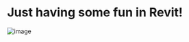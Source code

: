 # Just having some fun in Revit!

![image](https://user-images.githubusercontent.com/8847598/38478881-020eb7ea-3bff-11e8-8330-1b52001b1962.png)
